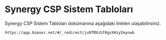 # Synergy CSP Sistem Tabloları

Synergy CSP Sistem Tabloları dokümanına aşağıdaki linkten ulaşabilirsiniz.

	https://app.bimser.net/#/_redirect/ju9TMXzSf0gsXHzyImynwb